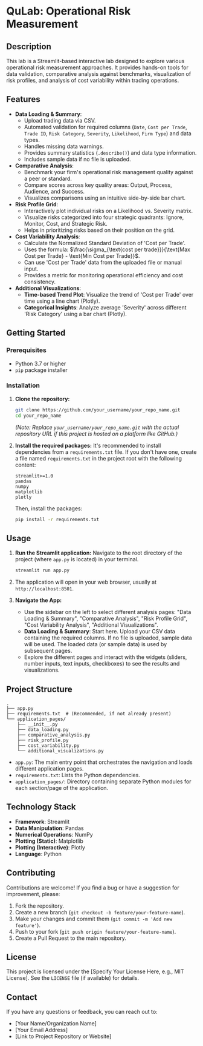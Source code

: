 # QuLab: Operational Risk Measurement


## Description

This lab is a Streamlit-based interactive lab designed to explore various operational risk measurement approaches. It provides hands-on tools for data validation, comparative analysis against benchmarks, visualization of risk profiles, and analysis of cost variability within trading operations.



## Features

*   **Data Loading & Summary**:
    *   Upload trading data via CSV.
    *   Automated validation for required columns (`Date`, `Cost per Trade`, `Trade ID`, `Risk Category`, `Severity`, `Likelihood`, `Firm Type`) and data types.
    *   Handles missing data warnings.
    *   Provides summary statistics (`.describe()`) and data type information.
    *   Includes sample data if no file is uploaded.
*   **Comparative Analysis**:
    *   Benchmark your firm's operational risk management quality against a peer or standard.
    *   Compare scores across key quality areas: Output, Process, Audience, and Success.
    *   Visualizes comparisons using an intuitive side-by-side bar chart.
*   **Risk Profile Grid**:
    *   Interactively plot individual risks on a Likelihood vs. Severity matrix.
    *   Visualize risks categorized into four strategic quadrants: Ignore, Monitor, Cost, and Strategic Risk.
    *   Helps in prioritizing risks based on their position on the grid.
*   **Cost Variability Analysis**:
    *   Calculate the Normalized Standard Deviation of 'Cost per Trade'.
    *   Uses the formula: $\frac{\sigma_{\text{cost per trade}}}{\text{Max Cost per Trade} - \text{Min Cost per Trade}}$.
    *   Can use 'Cost per Trade' data from the uploaded file or manual input.
    *   Provides a metric for monitoring operational efficiency and cost consistency.
*   **Additional Visualizations**:
    *   **Time-based Trend Plot**: Visualize the trend of 'Cost per Trade' over time using a line chart (Plotly).
    *   **Categorical Insights**: Analyze average 'Severity' across different 'Risk Category' using a bar chart (Plotly).

## Getting Started

### Prerequisites

*   Python 3.7 or higher
*   `pip` package installer

### Installation

1.  **Clone the repository:**
    ```bash
    git clone https://github.com/your_username/your_repo_name.git
    cd your_repo_name
    ```
    *(Note: Replace `your_username/your_repo_name.git` with the actual repository URL if this project is hosted on a platform like GitHub.)*

2.  **Install the required packages:**
    It's recommended to install dependencies from a `requirements.txt` file. If you don't have one, create a file named `requirements.txt` in the project root with the following content:
    ```
    streamlit>=1.0
    pandas
    numpy
    matplotlib
    plotly
    ```
    Then, install the packages:
    ```bash
    pip install -r requirements.txt
    ```

## Usage

1.  **Run the Streamlit application:**
    Navigate to the root directory of the project (where `app.py` is located) in your terminal.
    ```bash
    streamlit run app.py
    ```

2.  The application will open in your web browser, usually at `http://localhost:8501`.

3.  **Navigate the App:**
    *   Use the sidebar on the left to select different analysis pages: "Data Loading & Summary", "Comparative Analysis", "Risk Profile Grid", "Cost Variability Analysis", "Additional Visualizations".
    *   **Data Loading & Summary**: Start here. Upload your CSV data containing the required columns. If no file is uploaded, sample data will be used. The loaded data (or sample data) is used by subsequent pages.
    *   Explore the different pages and interact with the widgets (sliders, number inputs, text inputs, checkboxes) to see the results and visualizations.

## Project Structure

```
.
├── app.py
├── requirements.txt  # (Recommended, if not already present)
└── application_pages/
    ├── __init__.py
    ├── data_loading.py
    ├── comparative_analysis.py
    ├── risk_profile.py
    ├── cost_variability.py
    └── additional_visualizations.py
```

*   `app.py`: The main entry point that orchestrates the navigation and loads different application pages.
*   `requirements.txt`: Lists the Python dependencies.
*   `application_pages/`: Directory containing separate Python modules for each section/page of the application.

## Technology Stack

*   **Framework**: Streamlit
*   **Data Manipulation**: Pandas
*   **Numerical Operations**: NumPy
*   **Plotting (Static)**: Matplotlib
*   **Plotting (Interactive)**: Plotly
*   **Language**: Python

## Contributing

Contributions are welcome! If you find a bug or have a suggestion for improvement, please:

1.  Fork the repository.
2.  Create a new branch (`git checkout -b feature/your-feature-name`).
3.  Make your changes and commit them (`git commit -m 'Add new feature'`).
4.  Push to your fork (`git push origin feature/your-feature-name`).
5.  Create a Pull Request to the main repository.

## License

This project is licensed under the [Specify Your License Here, e.g., MIT License]. See the `LICENSE` file (if available) for details.

## Contact

If you have any questions or feedback, you can reach out to:

*   [Your Name/Organization Name]
*   [Your Email Address]
*   [Link to Project Repository or Website]
